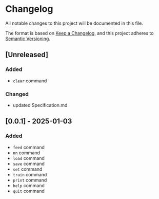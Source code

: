 # Changelog

All notable changes to this project will be documented in this file.

The format is based on [Keep a Changelog](https://keepachangelog.com/en/1.1.0/), and this project adheres to [Semantic Versioning](https://semver.org/spec/v2.0.0.html).


## [Unreleased]

### Added

- `clear` command

### Changed

- updated Specification.md


## [0.0.1] - 2025-01-03 

### Added

- `feed` command
- `nn` command
- `load` command
- `save` command
- `set` command
- `train` command
- `print` command
- `help` command
- `quit` command


